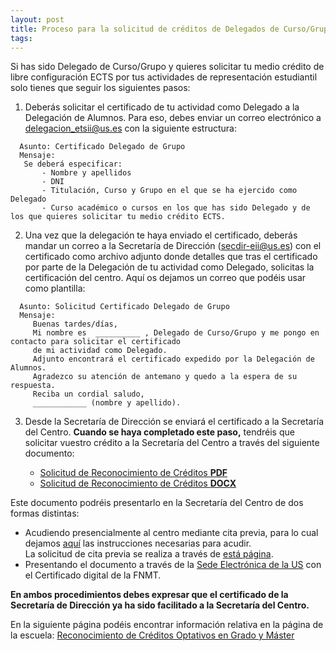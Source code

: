 ```yaml
---
layout: post
title: Proceso para la solicitud de créditos de Delegados de Curso/Grupo.
tags: 
---
```


Si has sido Delegado de Curso/Grupo y quieres solicitar tu medio crédito de libre configuración ECTS por tus actividades de representación estudiantil solo tienes que seguir los siguientes pasos:

1. Deberás solicitar el certificado de tu actividad como Delegado a la Delegación de Alumnos. Para eso, debes enviar un correo electrónico a delegacion_etsii@us.es con la siguiente estructura:
```
  Asunto: Certificado Delegado de Grupo
  Mensaje:
   Se deberá especificar: 
       - Nombre y apellidos
       - DNI
       - Titulación, Curso y Grupo en el que se ha ejercido como Delegado
       - Curso académico o cursos en los que has sido Delegado y de los que quieres solicitar tu medio crédito ECTS.
```
2. Una vez que la delegación te haya enviado el certificado, deberás mandar un correo a la Secretaría de Dirección (secdir-eii@us.es) con el certificado como archivo adjunto donde detalles que tras el certificado por parte de la Delegación de tu actividad como Delegado, solicitas la certificación del centro. Aquí os dejamos un correo que podéis usar como plantilla:
```
  Asunto: Solicitud Certificado Delegado de Grupo
  Mensaje:
     Buenas tardes/días,
     Mi nombre es  __________ , Delegado de Curso/Grupo y me pongo en contacto para solicitar el certificado
     de mi actividad como Delegado.
     Adjunto encontrará el certificado expedido por la Delegación de Alumnos.
     Agradezco su atención de antemano y quedo a la espera de su respuesta.
     Reciba un cordial saludo,
     ____________ (nombre y apellido).
```
3. Desde la Secretaría de Dirección se enviará el certificado a la Secretaría del Centro. **Cuando se haya completado este paso,** tendréis que solicitar vuestro crédito a la Secretaría del Centro a través del siguiente documento:
        
     * [Solicitud de Reconocimiento de Créditos **PDF**](https://www.informatica.us.es/docs/secretaria/impresos/solicitud_rec_creditos_optativos.pdf)
     * [Solicitud de Reconocimiento de Créditos **DOCX**](https://www.informatica.us.es/docs/secretaria/impresos/solicitud_rec_creditos_optativos.docx)
        
  Este documento podréis presentarlo en la Secretaría del Centro de dos formas distintas:
  
  * Acudiendo presencialmente al centro mediante cita previa, para lo cual dejamos [aquí](https://www.informatica.us.es/docs/noticias/anuncios/Acceso-citaprevia-Secretaria.pdf) las instrucciones necesarias para acudir.  
                      La solicitud de cita previa se realiza a través de [está página](https://institucional.us.es/cprevias/?ce=3).
  * Presentando el documento a través de la [Sede Electrónica de la US](https://sede.us.es/web/guest/detalle/-/journal_content/56_INSTANCE_q0YK/10137/27102/?redirect=%2Fweb%2Fguest%2Fhome) con el Certificado digital de la FNMT.
        
  **En ambos procedimientos debes expresar que el certificado de la Secretaría de Dirección ya ha sido facilitado a la Secretaría del Centro.**
        
  En la siguiente página podéis encontrar información relativa en la página de la escuela:
        [Reconocimiento de Créditos Optativos en Grado y Máster](https://www.informatica.us.es/index.php/secretaria/rec-creditos/rec-creditos-optativos-en-grado-y-master)
